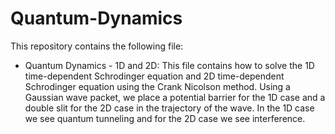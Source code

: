 # Quantum-Dynamics

This repository contains the following file:

- Quantum Dynamics - 1D and 2D:
  This file contains how to solve the 1D time-dependent Schrodinger equation and 2D time-dependent Schrodinger equation using the Crank Nicolson method.
  Using a Gaussian wave packet, we place a potential barrier for the 1D case and a double slit for the 2D case in the trajectory of the wave. In the 1D case we see quantum tunneling and for the 2D case we see interference.
